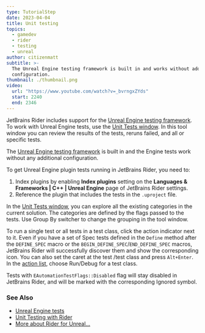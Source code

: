 ```yaml
---
type: TutorialStep
date: 2023-04-04
title: Unit testing
topics:
  - gamedev
  - rider
  - testing
  - unreal
author: citizenmatt
subtitle: >-
  The Unreal Engine testing framework is built in and works without additional
  configuration.
thumbnail: ./thumbnail.png
video:
  url: "https://www.youtube.com/watch?v=_bvrngxZYds"
  start: 2240
  end: 2346
---
```


JetBrains Rider includes support for the [Unreal Engine testing framework](https://docs.unrealengine.com/4.27/en-US/TestingAndOptimization/Automation/). To work with Unreal Engine tests, use the [Unit Tests window](https://www.jetbrains.com/help/rider/Reference_Windows_Unit_Tests.html). In this tool window you can review the results of the tests, reruns failed, and all or specific tests.

The [Unreal Engine testing framework](https://docs.unrealengine.com/4.27/en-US/TestingAndOptimization/Automation/) is built in and the Engine tests work without any additional configuration.

To get Unreal Engine plugin tests running in JetBrains Rider, you need to:

1. Index plugins by enabling **Index plugins** setting on the **Languages & Frameworks \| C++ \| Unreal Engine** page of JetBrains Rider settings.
2. Reference the plugin that includes the tests in the `.uproject` file.

In the [Unit Tests window](https://www.jetbrains.com/help/rider/Reference_Windows_Unit_Tests.html), you can explore all the existing categories in the current solution. The categories are defined by the flags passed to the tests. Use Group By switcher to change the grouping in the tool window.

To run a single test or all tests in a test class, click the action indicator next to it. Even if you have a set of Spec tests defined in the `Define` method after the `DEFINE_SPEC` macro or the `BEGIN_DEFINE_SPEC`/`END_DEFINE_SPEC` macros, JetBrains Rider will successfully discover them and show the corresponding icon. You can also set the caret at the test /test class and press `Alt+Enter`. In the [action list](https://www.jetbrains.com/help/rider/Actions_List.html#action_list), choose Run/Debug for a test class.

Tests with `EAutomationTestFlags::Disabled` flag will stay disabled in JetBrains Rider, and will be marked with the corresponding Ignored symbol.

### See Also

- [Unreal Engine tests](https://www.jetbrains.com/help/rider/Unreal_Engine__Tests.html)
- [Unit Testing with Rider](https://www.jetbrains.com/dotnet/guide/tutorials/rider-essentials/unit-testing/)
- [More about Rider for Unreal...](https://www.jetbrains.com/lp/rider-unreal/)

